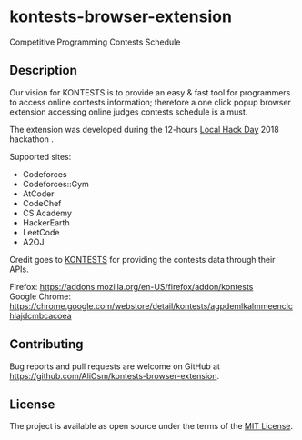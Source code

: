 # kontests-browser-extension
Competitive Programming Contests Schedule

## Description
Our vision for KONTESTS is to provide an easy & fast tool for programmers to access online contests information; therefore a one click popup browser extension accessing online judges contests schedule is a must.

The extension was developed during the 12-hours [Local Hack Day](https://localhackday.mlh.io/) 2018 hackathon .

Supported sites:
- Codeforces
- Codeforces::Gym
- AtCoder
- CodeChef
- CS Academy
- HackerEarth
- LeetCode
- A2OJ

Credit goes to [KONTESTS](https://kontests.net) for providing the contests data through their APIs.

Firefox: https://addons.mozilla.org/en-US/firefox/addon/kontests  
Google Chrome: https://chrome.google.com/webstore/detail/kontests/agpdemlkalmmeenclchlajdcmbcacoea

## Contributing
Bug reports and pull requests are welcome on GitHub at https://github.com/AliOsm/kontests-browser-extension.

## License
The project is available as open source under the terms of the [MIT License](https://opensource.org/licenses/MIT).
